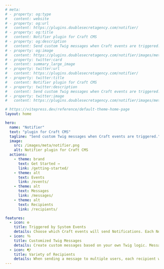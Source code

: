 ```yaml
---
# meta:
# - property: og:type
#   content: website
# - property: og:url
#   content: https://plugins.doublesecretagency.com/notifier/
# - property: og:title
#   content: Notifier plugin for Craft CMS
# - property: og:description
#   content: Send custom Twig messages when Craft events are triggered.
# - property: og:image
#   content: https://plugins.doublesecretagency.com/notifier/images/meta/notifier.png
# - property: twitter:card
#   content: summary_large_image
# - property: twitter:url
#   content: https://plugins.doublesecretagency.com/notifier/
# - property: twitter:title
#   content: Notifier plugin for Craft CMS
# - property: twitter:description
#   content: Send custom Twig messages when Craft events are triggered.
# - property: twitter:image
#   content: https://plugins.doublesecretagency.com/notifier/images/meta/notifier.png

# https://vitepress.dev/reference/default-theme-home-page
layout: home

hero:
  name: "Notifier"
  text: "plugin for Craft CMS"
  tagline: "Send custom Twig messages when Craft events are triggered."
  image:
    src: /images/meta/notifier.png
    alt: Notifier plugin for Craft CMS
  actions:
    - theme: brand
      text: Get Started →
      link: /getting-started/
    - theme: alt
      text: Events
      link: /events/
    - theme: alt
      text: Messages
      link: /messages/
    - theme: alt
      text: Recipients
      link: /recipients/

features:
  - icon: ⚙️
    title: Triggered by System Events
    details: Choose which Craft events will send Notifications. Each Notification can be configured independently.
  - icon: ％
    title: Customized Twig Messages
    details: Create custom messages based on your own Twig logic. Messages can use special variables about the recipient and affected element.
  - icon: 📭
    title: Variety of Recipients
    details: When sending a message to multiple users, each recipient will receive their own personalized copy of the Twig message. 
---
```

